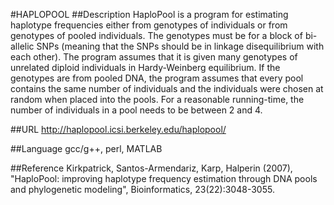 #HAPLOPOOL
##Description
HaploPool is a program for estimating haplotype frequencies either from genotypes of individuals or from genotypes of pooled individuals. The genotypes must be for a block of bi-allelic SNPs (meaning that the SNPs should be in linkage disequilibrium with each other). The program assumes that it is given many genotypes of unrelated diploid individuals in Hardy-Weinberg equilibrium. If the genotypes are from pooled DNA, the program assumes that every pool contains the same number of individuals and the individuals were chosen at random when placed into the pools. For a reasonable running-time, the number of individuals in a pool needs to be between 2 and 4.

##URL
http://haplopool.icsi.berkeley.edu/haplopool/

##Language
gcc/g++, perl, MATLAB

##Reference
Kirkpatrick, Santos-Armendariz, Karp, Halperin (2007), "HaploPool: improving haplotype frequency estimation through DNA pools and phylogenetic modeling", Bioinformatics, 23(22):3048-3055.

